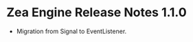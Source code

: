 [//]: <> (Author: Philip Taylor)
[//]: <> (Date: July 03, 2020)

# Zea Engine Release Notes 1.1.0

 * Migration from Signal to EventListener.
